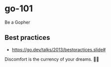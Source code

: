 # go-101

Be a Gopher

## Best practices

- https://go.dev/talks/2013/bestpractices.slide#


<!-- INSPIRATIONAL_QUOTE_START -->
Discomfort is the currency of your dreams.
🧑‍💻
<!-- INSPIRATIONAL_QUOTE_END -->
